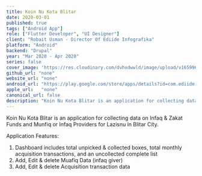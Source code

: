 ```yaml
---
title: Koin Nu Kota Blitar
date: 2020-03-01
published: true
tags: ["Android App"]
role: ["Flutter Developer", "UI Designer"]
client: "Robait Usman - Director Of Ediide Infografika"
platform: "Android" 
backend: "Drupal"
year: "Mar 2020 - Apr 2020"
series: false
cover_image: 'https://res.cloudinary.com/dvhxdwwld/image/upload/v1659966930/cover-koinnu_d3axld.png'
github_url: "none"
website_url: "none"
android_url: "https://play.google.com/store/apps/details?id=com.ediide.koinnublitar"
apple_url:   "none"
canonical_url: false
description: "Koin Nu Kota Blitar is an application for collecting data on Infaq & Zakat Funds and Munfiq"
---
```


Koin Nu Kota Blitar is an application for collecting data on Infaq & Zakat Funds and Munfiq or Infaq Providers for Lazisnu in Blitar City.

Application Features:
1. Dashboard includes total unpicked & collected boxes, total monthly acquisition transactions, and an uncollected complete list
2. Add, Edit & delete Muafiq Data (infaq giver)
3. Add, Edit & delete Acquisition transaction data
  


